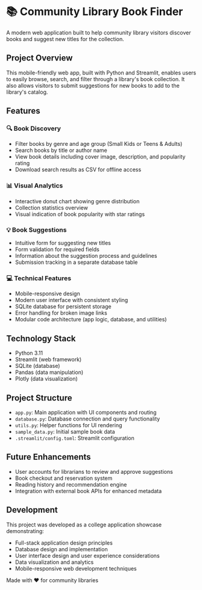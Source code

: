 # 📚 Community Library Book Finder

A modern web application built to help community library visitors discover books and suggest new titles for the collection.

## Project Overview
This mobile-friendly web app, built with Python and Streamlit, enables users to easily browse, search, and filter through a library's book collection. It also allows visitors to submit suggestions for new books to add to the library's catalog.

## Features

### 🔍 Book Discovery
- Filter books by genre and age group (Small Kids or Teens & Adults)
- Search books by title or author name
- View book details including cover image, description, and popularity rating
- Download search results as CSV for offline access

### 📊 Visual Analytics
- Interactive donut chart showing genre distribution
- Collection statistics overview
- Visual indication of book popularity with star ratings

### 💡 Book Suggestions
- Intuitive form for suggesting new titles
- Form validation for required fields
- Information about the suggestion process and guidelines
- Submission tracking in a separate database table

### 💻 Technical Features
- Mobile-responsive design
- Modern user interface with consistent styling
- SQLite database for persistent storage
- Error handling for broken image links
- Modular code architecture (app logic, database, and utilities)

## Technology Stack
- Python 3.11
- Streamlit (web framework)
- SQLite (database)
- Pandas (data manipulation)
- Plotly (data visualization)

## Project Structure
- `app.py`: Main application with UI components and routing
- `database.py`: Database connection and query functionality
- `utils.py`: Helper functions for UI rendering
- `sample_data.py`: Initial sample book data
- `.streamlit/config.toml`: Streamlit configuration

## Future Enhancements
- User accounts for librarians to review and approve suggestions
- Book checkout and reservation system
- Reading history and recommendation engine
- Integration with external book APIs for enhanced metadata

## Development 
This project was developed as a college application showcase demonstrating:
- Full-stack application design principles
- Database design and implementation
- User interface design and user experience considerations
- Data visualization and analytics
- Mobile-responsive web development techniques

Made with ❤️ for community libraries